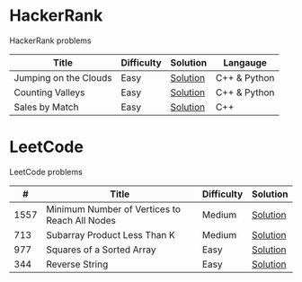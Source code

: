 # HackerRank

HackerRank problems

| Title              | Difficulty | Solution   | Langauge   |
|--------------------|------------|------------|------------|
|  Jumping on the Clouds    | Easy       | [Solution](HackerRank/JumpingOnTheClouds)  |  C++ & Python  |
|  Counting Valleys    | Easy       | [Solution](HackerRank/CountingValleys)  |  C++ & Python  |
|  Sales by Match    | Easy       | [Solution](HackerRank/SalesByMatch)  |  C++  |



# LeetCode

LeetCode problems

| #   | Title              | Difficulty | Solution   |
|-----|--------------------|------------|------------|
| 1557   |  Minimum Number of Vertices to Reach All Nodes    | Medium       | [Solution](LeetCode/1557)  |
| 713   |  Subarray Product Less Than K    | Medium       | [Solution](LeetCode/713)  |
| 977   |  Squares of a Sorted Array    | Easy       | [Solution](LeetCode/977)  |
| 344   |  Reverse String    | Easy       | [Solution](LeetCode/344)  |


